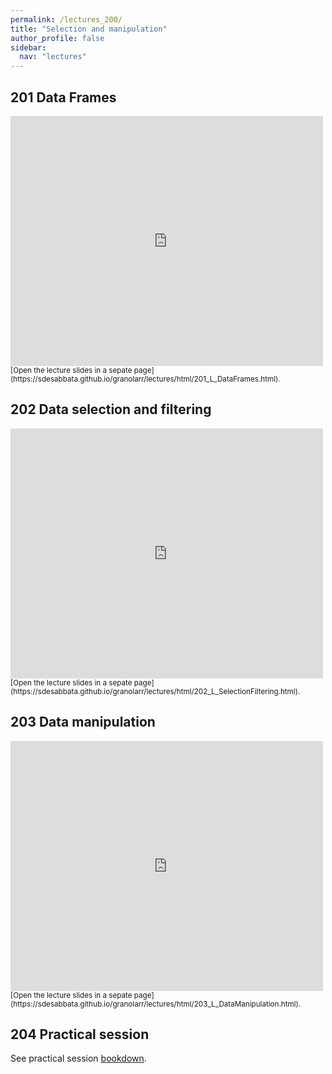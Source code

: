 ```yaml
---
permalink: /lectures_200/
title: "Selection and manipulation"
author_profile: false
sidebar:
  nav: "lectures"
---
```



## 201 Data Frames

<div style="position: relative; width: 500px; height: 400px;">
<iframe src="https://sdesabbata.github.io/granolarr/lectures/html/201_L_DataFrames.html" title="201_L_DataFrames" frameborder="0" style="width: 1000px; height: 800px; -webkit-transform: scale(0.5) translate(-500px,-400px);-moz-transform: scale(0.5) translate(-500px,-400px); "></iframe>
</div>

<small>
[Open the lecture slides in a sepate page](https://sdesabbata.github.io/granolarr/lectures/html/201_L_DataFrames.html).
</small>

## 202 Data selection and filtering

<div style="position: relative; width: 500px; height: 400px;">
<iframe src="https://sdesabbata.github.io/granolarr/lectures/html/202_L_SelectionFiltering.html" title="202_L_SelectionFiltering" frameborder="0" style="width: 1000px; height: 800px; -webkit-transform: scale(0.5) translate(-500px,-400px);-moz-transform: scale(0.5) translate(-500px,-400px); "></iframe>
</div>

<small>
[Open the lecture slides in a sepate page](https://sdesabbata.github.io/granolarr/lectures/html/202_L_SelectionFiltering.html).
</small>

## 203 Data manipulation

<div style="position: relative; width: 500px; height: 400px;">
<iframe src="https://sdesabbata.github.io/granolarr/lectures/html/203_L_DataManipulation.html" title="203_L_DataManipulation" frameborder="0" style="width: 1000px; height: 800px; -webkit-transform: scale(0.5) translate(-500px,-400px);-moz-transform: scale(0.5) translate(-500px,-400px); "></iframe>
</div>

<small>
[Open the lecture slides in a sepate page](https://sdesabbata.github.io/granolarr/lectures/html/203_L_DataManipulation.html).
</small>

## 204 Practical session

See practical session [bookdown](practicals/bookdown/data-wrangling-pt-1.html).